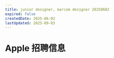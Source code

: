 ```yaml
---
title: junior designer, marcom designer 20250602
expired: false
createdDate: 2025-06-02
lastUpdated: 2025-09-03
---
```


# Apple 招聘信息

<JobPostingTable job-posting-json-path="apple/data/marcom-designer-20250602.json" />